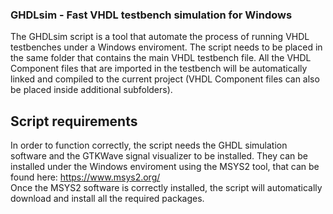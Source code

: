 ### GHDLsim - Fast VHDL testbench simulation for Windows

The GHDLsim script is a tool that automate the process of running VHDL testbenches under a Windows enviroment.
The script needs to be placed in the same folder that contains the main VHDL testbench file. All the VHDL Component files
that are imported in the testbench will be automatically linked and compiled to the current project 
(VHDL Component files can also be placed inside additional subfolders).

## Script requirements

In order to function correctly, the script needs the GHDL simulation software and the GTKWave signal visualizer to be installed.
They can be installed under the Windows enviroment using the MSYS2 tool, that can be found here: https://www.msys2.org/  
Once the MSYS2 software is correctly installed, the script will automatically download and install all the required packages.
